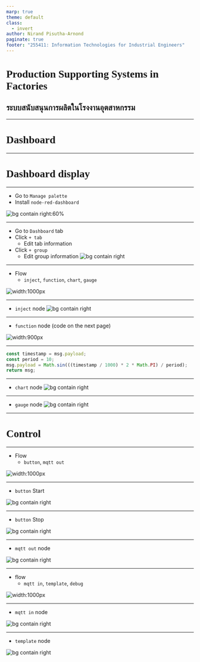 ```yaml
---
marp: true
theme: default
class:
  - invert
author: Nirand Pisutha-Arnond
paginate: true
footer: "255411: Information Technologies for Industrial Engineers"
---
```


<style>
@import url('https://fonts.googleapis.com/css2?family=Prompt:ital,wght@0,100;0,300;0,400;0,700;1,100;1,300;1,400;1,700&display=swap');

    :root {
    font-family: Prompt;
    --hl-color: #D57E7E;
}
h1 {
  font-family: Prompt
}
</style>

# Production Supporting Systems in Factories

## ระบบสนับสนุนการผลิตในโรงงานอุตสาหกรรม

---

# Dashboard

---

# Dashboard display

---

- Go to `Manage palette`
- Install `node-red-dashboard`

![bg contain right:60%](./img/M5_1_1.jpg)

---

- Go to `Dashboard` tab
- Click `+ tab`
  - Edit tab information
- Click `+ group`
  - Edit group information
    ![bg contain right](./img/M5_1_2.jpg)

---

- Flow
  - `inject`, `function`, `chart`, `gauge`

![width:1000px](./img/M5_1_3.jpg)

---

- `inject` node
  ![bg contain right](./img/M5_1_32.jpg)

---

- `function` node (code on the next page)

![width:900px](./img/M5_1_4.jpg)

---

```javascript
const timestamp = msg.payload;
const period = 10;
msg.payload = Math.sin(((timestamp / 1000) * 2 * Math.PI) / period);
return msg;
```

---

- `chart` node
  ![bg contain right](./img/M5_1_5.jpg)

---

- `gauge` node
  ![bg contain right](./img/M5_1_6.jpg)

---

# Control

---

- Flow
  - `button`, `mqtt out`

![width:1000px](./img/M5_2_1.jpg)

---

- `button` Start

![bg contain right](./img/M5_2_2.jpg)

---

- `button` Stop

![bg contain right](./img/M5_2_3.jpg)

---

- `mqtt out` node

![bg contain right](./img/M5_2_4.jpg)

---

- flow
  - `mqtt in`, `template`, `debug`

![width:1000px](./img/M5_2_5.jpg)

---

- `mqtt in` node

![bg contain right](./img/M5_2_6.jpg)

---

- `template` node

![bg contain right](./img/M5_2_7.jpg)
